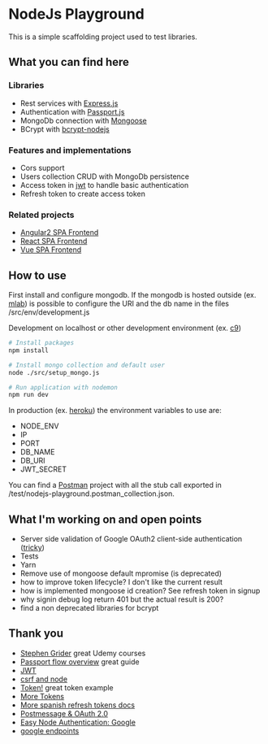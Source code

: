 # NodeJs Playground

This is a simple scaffolding project used to test libraries.

## What you can find here

### Libraries

- Rest services with [Express.js](http://expressjs.com/)
- Authentication with [Passport.js](http://passportjs.org/)
- MongoDb connection with [Mongoose](http://mongoosejs.com/)
- BCrypt with [bcrypt-nodejs](https://www.npmjs.com/package/bcrypt-nodejs)

### Features and implementations 

- Cors support
- Users collection CRUD with MongoDb persistence
- Access token in [jwt](https://jwt.io/) to handle basic authentication 
- Refresh token to create access token
 
### Related projects

- [Angular2 SPA Frontend](https://github.com/alessandrodeste/angular2-playground.git)
- [React SPA Frontend](https://github.com/alessandrodeste/react-playground)
- [Vue SPA Frontend](https://github.com/alessandrodeste/vue-playground)

## How to use

First install and configure mongodb.
If the mongodb is hosted outside (ex. [mlab](https://mlab.com/)) 
is possible to configure the URI and the db name in the files /src/env/development.js

Development on localhost or other development environment (ex. [c9](https://c9.io))

```bash
# Install packages
npm install

# Install mongo collection and default user
node ./src/setup_mongo.js

# Run application with nodemon
npm run dev
```

In production (ex. [heroku](https://www.heroku.com/)) the environment variables to use are:
- NODE_ENV
- IP
- PORT
- DB_NAME
- DB_URI
- JWT_SECRET
 
You can find a [Postman](https://www.getpostman.com/) project with all the stub call
exported in /test/nodejs-playground.postman_collection.json. 


## What I'm working on and open points

- Server side validation of Google OAuth2 client-side authentication ([tricky](https://developers.google.com/identity/sign-in/web/server-side-flow))
- Tests
- Yarn
- Remove use of mongoose default mpromise (is deprecated)
- how to improve token lifecycle? I don't like the current result
- how is implemented mongoose id creation? See refresh token in signup
- why signin debug log return 401 but the actual result is 200?
- find a non deprecated libraries for bcrypt

## Thank you

- [Stephen Grider](https://www.udemy.com/user/sgslo/) great Udemy courses
- [Passport flow overview](http://toon.io/understanding-passportjs-authentication-flow/) great guide
- [JWT](http://jwt.io/)
- [csrf and node](http://sporcic.org/2012/06/csrf-with-nodejs-and-express/)
- [Token!](https://auth0.com/blog/2014/01/07/angularjs-authentication-with-cookies-vs-token/) great token example
- [More Tokens](https://blog.hyphe.me/using-refresh-tokens-for-permanent-user-sessions-in-node/)
- [More spanish refresh tokens docs](https://solidgeargroup.com/refresh-token-autenticacion-jwt-implementacion-nodejs?lang=es)
- [Postmessage & OAuth 2.0](http://www.riskcompletefailure.com/2013/03/postmessage-oauth-20.html)
- [Easy Node Authentication: Google](https://scotch.io/tutorials/easy-node-authentication-google)
- [google endpoints](https://better.fyi/trackers/google.com/)
